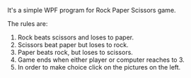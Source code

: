 It's a simple WPF program for Rock Paper Scissors game.

The rules are:
1. Rock beats scissors and loses to paper.
2. Scissors beat paper but loses to rock.
3. Paper beats rock, but loses to scissors.
4. Game ends when either player or computer reaches to 3.
5. In order to make choice click on the pictures on the left.
